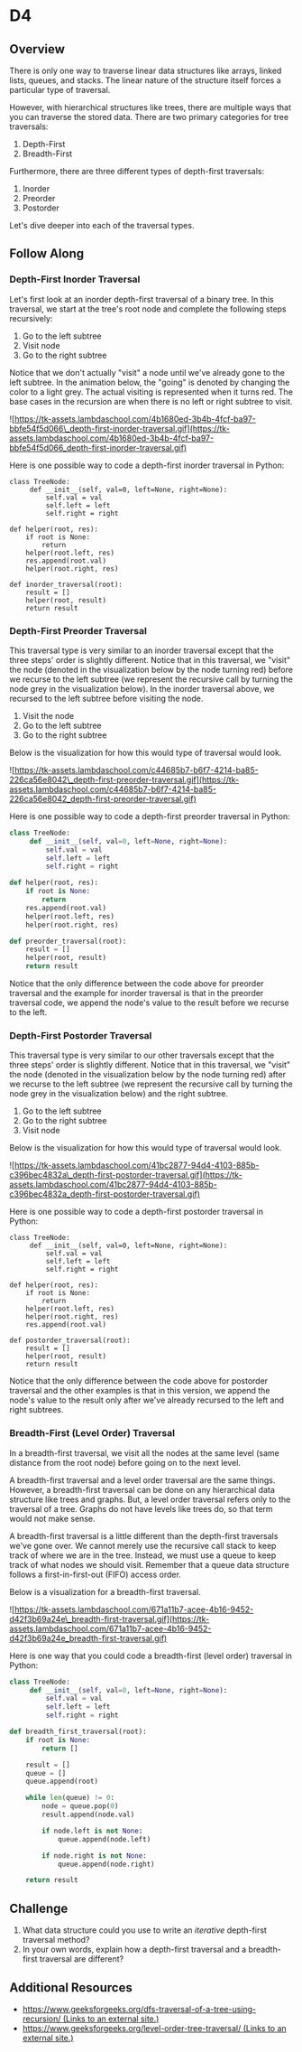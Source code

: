 # D4

## Overview

There is only one way to traverse linear data structures like arrays, linked lists, queues, and stacks. The linear nature of the structure itself forces a particular type of traversal.

However, with hierarchical structures like trees, there are multiple ways that you can traverse the stored data. There are two primary categories for tree traversals:

1. Depth-First
2. Breadth-First

Furthermore, there are three different types of depth-first traversals:

1. Inorder
2. Preorder
3. Postorder

Let's dive deeper into each of the traversal types.

## Follow Along

### Depth-First Inorder Traversal

Let's first look at an inorder depth-first traversal of a binary tree. In this traversal, we start at the tree's root node and complete the following steps recursively:

1. Go to the left subtree
2. Visit node
3. Go to the right subtree

Notice that we don't actually "visit" a node until we've already gone to the left subtree. In the animation below, the "going" is denoted by changing the color to a light grey. The actual visiting is represented when it turns red. The base cases in the recursion are when there is no left or right subtree to visit.

![https://tk-assets.lambdaschool.com/4b1680ed-3b4b-4fcf-ba97-bbfe54f5d066\_depth-first-inorder-traversal.gif](https://tk-assets.lambdaschool.com/4b1680ed-3b4b-4fcf-ba97-bbfe54f5d066_depth-first-inorder-traversal.gif)

Here is one possible way to code a depth-first inorder traversal in Python:

```text
class TreeNode:
     def __init__(self, val=0, left=None, right=None):
         self.val = val
         self.left = left
         self.right = right

def helper(root, res):
    if root is None:
        return
    helper(root.left, res)
    res.append(root.val)
    helper(root.right, res)

def inorder_traversal(root):
    result = []
    helper(root, result)
    return result
```

### Depth-First Preorder Traversal

This traversal type is very similar to an inorder traversal except that the three steps' order is slightly different. Notice that in this traversal, we "visit" the node \(denoted in the visualization below by the node turning red\) before we recurse to the left subtree \(we represent the recursive call by turning the node grey in the visualization below\). In the inorder traversal above, we recursed to the left subtree before visiting the node.

1. Visit the node
2. Go to the left subtree
3. Go to the right subtree

Below is the visualization for how this would type of traversal would look.

![https://tk-assets.lambdaschool.com/c44685b7-b6f7-4214-ba85-226ca56e8042\_depth-first-preorder-traversal.gif](https://tk-assets.lambdaschool.com/c44685b7-b6f7-4214-ba85-226ca56e8042_depth-first-preorder-traversal.gif)

Here is one possible way to code a depth-first preorder traversal in Python:

```python
class TreeNode:
     def __init__(self, val=0, left=None, right=None):
         self.val = val
         self.left = left
         self.right = right

def helper(root, res):
    if root is None:
        return
    res.append(root.val)
    helper(root.left, res)
    helper(root.right, res)

def preorder_traversal(root):
    result = []
    helper(root, result)
    return result
```

Notice that the only difference between the code above for preorder traversal and the example for inorder traversal is that in the preorder traversal code, we append the node's value to the result before we recurse to the left.

### Depth-First Postorder Traversal

This traversal type is very similar to our other traversals except that the three steps' order is slightly different. Notice that in this traversal, we "visit" the node \(denoted in the visualization below by the node turning red\) after we recurse to the left subtree \(we represent the recursive call by turning the node grey in the visualization below\) and the right subtree.

1. Go to the left subtree
2. Go to the right subtree
3. Visit node

Below is the visualization for how this would type of traversal would look.

![https://tk-assets.lambdaschool.com/41bc2877-94d4-4103-885b-c396bec4832a\_depth-first-postorder-traversal.gif](https://tk-assets.lambdaschool.com/41bc2877-94d4-4103-885b-c396bec4832a_depth-first-postorder-traversal.gif)

Here is one possible way to code a depth-first postorder traversal in Python:

```text
class TreeNode:
     def __init__(self, val=0, left=None, right=None):
         self.val = val
         self.left = left
         self.right = right

def helper(root, res):
    if root is None:
        return
    helper(root.left, res)
    helper(root.right, res)
    res.append(root.val)

def postorder_traversal(root):
    result = []
    helper(root, result)
    return result
```

Notice that the only difference between the code above for postorder traversal and the other examples is that in this version, we append the node's value to the result only after we've already recursed to the left and right subtrees.

### Breadth-First \(Level Order\) Traversal

In a breadth-first traversal, we visit all the nodes at the same level \(same distance from the root node\) before going on to the next level.

A breadth-first traversal and a level order traversal are the same things. However, a breadth-first traversal can be done on any hierarchical data structure like trees and graphs. But, a level order traversal refers only to the traversal of a tree. Graphs do not have levels like trees do, so that term would not make sense.

A breadth-first traversal is a little different than the depth-first traversals we've gone over. We cannot merely use the recursive call stack to keep track of where we are in the tree. Instead, we must use a queue to keep track of what nodes we should visit. Remember that a queue data structure follows a first-in-first-out \(FIFO\) access order.

Below is a visualization for a breadth-first traversal.

![https://tk-assets.lambdaschool.com/671a11b7-acee-4b16-9452-d42f3b69a24e\_breadth-first-traversal.gif](https://tk-assets.lambdaschool.com/671a11b7-acee-4b16-9452-d42f3b69a24e_breadth-first-traversal.gif)

Here is one way that you could code a breadth-first \(level order\) traversal in Python:

```python
class TreeNode:
     def __init__(self, val=0, left=None, right=None):
         self.val = val
         self.left = left
         self.right = right

def breadth_first_traversal(root):
    if root is None:
        return []

    result = []
    queue = []
    queue.append(root)

    while len(queue) != 0:
        node = queue.pop(0)
        result.append(node.val)

        if node.left is not None:
            queue.append(node.left)

        if node.right is not None:
            queue.append(node.right)

    return result
```

## Challenge

1. What data structure could you use to write an _iterative_ depth-first traversal method?
2. In your own words, explain how a depth-first traversal and a breadth-first traversal are different?

## Additional Resources

* [https://www.geeksforgeeks.org/dfs-traversal-of-a-tree-using-recursion/ \(Links to an external site.\)](https://www.geeksforgeeks.org/dfs-traversal-of-a-tree-using-recursion/)
* [https://www.geeksforgeeks.org/level-order-tree-traversal/ \(Links to an external site.\)](https://www.geeksforgeeks.org/level-order-tree-traversal/)

